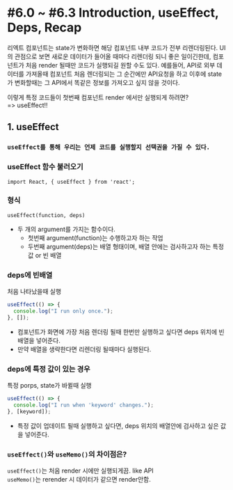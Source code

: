 # #6.0 ~ #6.3 Introduction, useEffect, Deps, Recap

리엑트 컴포넌트는 state가 변화하면 해당 컴포넌트 내부 코드가 전부 리렌더링된다.
UI의 관점으로 보면 새로운 데이터가 들어올 때마다 리렌더링 되니 좋은 일이긴한데, 컴포넌트가 처음 render 될때만 코드가 실행되길 원할 수도 있다.
예를들어, API로 외부 데이터를 가져올때 컴포넌트 처음 렌더링되는 그 순간에만 API요청을 하고
이후에 state가 변화할때는 그 API에서 똑같은 정보를 가져오고 싶지 않을 것이다.

이렇게 특정 코드들이 첫번째 컴포넌트 render 에서만 실행되게 하려면?  
=> useEffect‼

## 1. useEffect

### `useEffect를 통해 우리는 언제 코드를 실행할지 선택권을 가질 수 있다.`

### useEffect 함수 불러오기

```
import React, { useEffect } from 'react';
```

### 형식

`useEffect(function, deps)`

- 두 개의 argument를 가지는 함수이다.
  - 첫번째 argument(function)는 수행하고자 하는 작업
  - 두번째 argument(deps)는 배열 형태이며, 배열 안에는 검사하고자 하는 특정 값 or 빈 배열

### deps에 빈배열

처음 나타났을때 실행

```javascript
useEffect(() => {
  console.log("I run only once.");
}, []);
```

- 컴포넌트가 화면에 가장 처음 렌더링 될때 한번만 실행하고 싶다면 deps 위치에 빈 배열을 넣어준다.
- 만약 배열을 생략한다면 리렌더링 될때마다 실행된다.

### deps에 특정 값이 있는 경우

특정 porps, state가 바뀔때 실행

```javascript
useEffect(() => {
  console.log("I run when 'keyword' changes.");
}, [keyword]);
```

- 특정 값이 업데이트 될때 실행하고 싶다면, deps 위치의 배열안에 검사하고 싶은 값을 넣어준다.

### `useEffect()`와 `useMemo()`의 차이점은?

`useEffect()`는 처음 render 시에만 실행되게끔. like API  
`useMemo()`는 rerender 시 데이터가 같으면 render안함.
